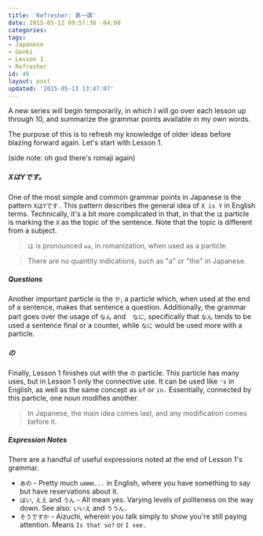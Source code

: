 ```yaml
---
title: 'Refresher: 第一課'
date: 2015-05-12 09:57:38 -04:00
categories:
tags:
- Japanese
- Genki
- Lesson 1
- Refresher
id: 46
layout: post
updated: '2015-05-13 13:47:07'
---
```


A new series will begin temporarily, in which I will go over each lesson up through 10, and summarize the grammar points available in my own words.

The purpose of this is to refresh my knowledge of older ideas before blazing forward again. Let's start with Lesson 1.

(side note: oh god there's romaji again)

##### XはYです。

One of the most simple and common grammar points in Japanese is the pattern `XはYです.` This pattern describes the general idea of `X is Y` in English terms. Technically, it's a bit more complicated in that, in that the `は` particle is marking the `X` as the topic of the sentence. Note that the topic is different from a subject.

> `は` is pronounced `wa`, in romanization, when used as a particle.

> There are no quantity indications, such as "a" or "the" in Japanese.

##### Questions

Another important particle is the `か`, a particle which, when used at the end of a sentence, makes that sentence a question. Additionally, the grammar part goes over the usage of `なん` and　`なに`, specifically that `なん` tends to be used a sentence final or a counter, while `なに` would be used more with a particle.

##### の

Finally, Lesson 1 finishes out with the `の` particle. This particle has many uses, but in Lesson 1 only the connective use. It can be used like `'s` in English, as well as the same concept as `of` or `in.` Essentially, connected by this particle, one noun modifies another.

> In Japanese, the main idea comes last, and any modification comes before it.

##### Expression Notes

There are a handful of useful expressions noted at the end of Lesson 1's grammar.

 - `あの` - Pretty much `ummm...` in English, where you have something to say but have reservations about it.
 - `はい`, `ええ` and `うん` - All mean yes. Varying levels of politeness on the way down. See also: `いいえ` and `ううん.`
 - `そうですか` - Aizuchi, wherein you talk simply to show you're still paying attention. Means `Is that so?` or `I see.`
